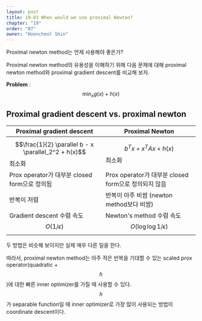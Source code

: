 ```yaml
---
layout: post
title: 19-03 When would we use proximal Newton?
chapter: "19"
order: "07"
owner: "Hooncheol Shin"
---
```


Proximal newton method는 언제 사용해야 좋은가? 

Proximal newton method의 유용성을 이해하기 위해  다음 문제에 대해 proximal newton method와 proximal gradient descent를 비교해 보자.

**Problem** : $$\min_x g(x) + h(x)$$

## Proximal gradient descent vs. proximal newton

| **Proximal gradient descent** |**Proximal Newton** | 
| -------- | -------- |
| $$\frac{1}{2} \parallel b - x \parallel_2^2 + h(x)$$ 최소화  | $$b^T x + x^T A x + h(x)$$ 최소화 | 
| Prox operator가 대부분 closed form으로 정의됨  | Prox operator가 대부분 closed form으로 정의되지 않음 
| 반복이 저렴 | 반복이 아주 비쌈 (newton method보다 비쌈)| 
| Gradient descent 수렴 속도 <br> $$O(1/\epsilon)$$  | Newton's method 수렴 속도 <br> $$O(\log \log 1/\epsilon)$$ | 

두 방법은 비슷해 보이지만 실제 매우 다른 일을 한다. 

따라서, proximal newton method는 아주 적은 반복을 기대할 수 있는 scaled prox operator(quadratic + $$h$$)에 대한 빠른 inner optimizer를 가질 때 사용할 수 있다. $$h$$가 separable function일 때 inner optimizer로 가장 많이 사용되는 방법이 coordinate descent이다.